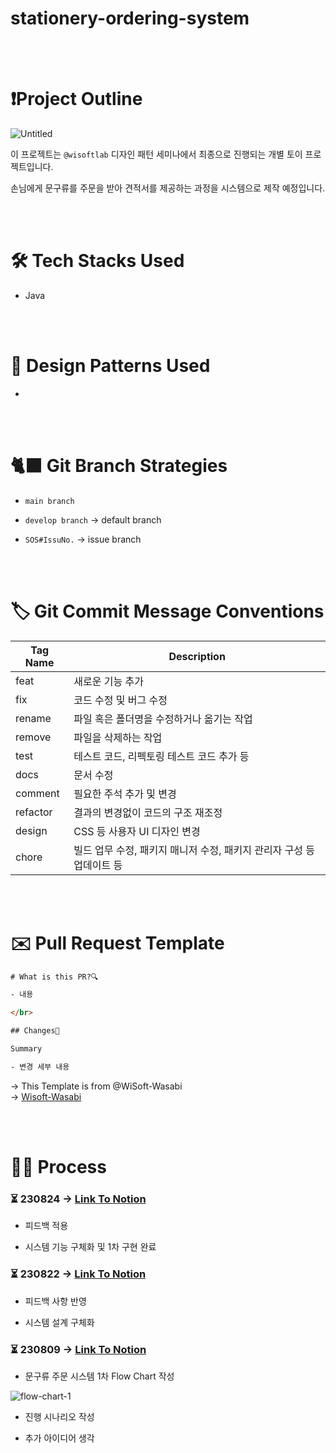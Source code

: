 # stationery-ordering-system

<br>
<br>

# ❗Project Outline

![Untitled](https://github.com/Yu-Jaeyoung/stationery-ordering-system/assets/109587069/62ebfb5e-e5eb-401a-9c4b-200b5075b6a8)

이 프로젝트는 `@wisoftlab` 디자인 패턴 세미나에서 최종으로 진행되는 개별 토이 프로젝트입니다.

손님에게 문구류를 주문을 받아 견적서를 제공하는 과정을 시스템으로 제작 예정입니다.

<br>
<br>

# 🛠️ Tech Stacks Used

- Java

<br>
<br>


# 🎨 **Design Patterns Used**

- 

<br>
<br>

# 🐈‍⬛ Git Branch Strategies

- `main branch`

- `develop branch` → default branch

-  `SOS#IssuNo.` → issue branch

<br>
<br>

# 🏷️ Git Commit Message Conventions

| Tag Name | Description |
| --- | --- |
| feat | 새로운 기능 추가 |
| fix | 코드 수정 및 버그 수정 |
| rename | 파일 혹은 폴더명을 수정하거나 옮기는 작업 |
| remove | 파일을 삭제하는 작업 |
| test | 테스트 코드, 리펙토링 테스트 코드 추가 등 |
| docs | 문서 수정 |
| comment | 필요한 주석 추가 및 변경 |
| refactor | 결과의 변경없이 코드의 구조 재조정 |
| design | CSS 등 사용자 UI 디자인 변경 |
| chore | 빌드 업무 수정, 패키지 매니저 수정, 패키지 관리자 구성 등 업데이트 등 |

<br>
<br>

# ✉️ Pull Request Template

```html
# What is this PR?🔍

- 내용

</br>

## Changes📝

Summary

- 변경 세부 내용 
```

→ This Template is from @WiSoft-Wasabi 
<br>
→ [Wisoft-Wasabi](https://github.com/Wisoft-Wasabi)

<br>
<br>

# 👍🏻 Process
### ⏳ 230824 → [Link To Notion](https://jaeyoung-yu.notion.site/230824-fbb6344972cb4b9189ec1d5652632723?pvs=4)

- 피드백 적용

- 시스템 기능 구체화 및 1차 구현 완료

### ⏳ 230822 → [Link To Notion](https://jaeyoung-yu.notion.site/230822-a0868736194c410c9273bc07250a601f?pvs=4)

- 피드백 사항 반영

- 시스템 설계 구체화

### ⏳ 230809 → [Link To Notion](https://jaeyoung-yu.notion.site/230809-1df60637e0c0430eb7faeba2e215092f?pvs=4)

- 문구류 주문 시스템 1차 Flow Chart 작성

![flow-chart-1](https://github.com/Yu-Jaeyoung/stationery-ordering-system/assets/109587069/afbcfbca-2819-4dbc-843d-98d720f19717)

- 진행 시나리오 작성

- 추가 아이디어 생각